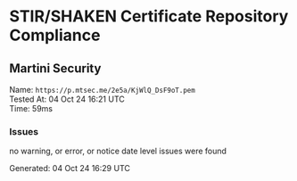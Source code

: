 # STIR/SHAKEN Certificate Repository Compliance

## Martini Security

Name: `https://p.mtsec.me/2e5a/KjWlQ_DsF9oT.pem`\
Tested At: 04 Oct 24 16:21 UTC\
Time: 59ms

### Issues

no warning, or error, or notice date level issues were found

Generated: 04 Oct 24 16:29 UTC